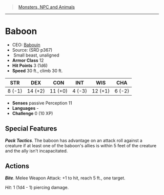 ﻿---
!MonsterItem
Family: MonsterVO
Type: beast
Size: Small
Alignment: unaligned
ArmorClass: 12
HitPoints: 3 (1d6)
Speed: 30 ft., climb 30 ft.
Strength: ' 8 (-1)'
Dexterity: 14 (+2)
Constitution: 11 (+0)
Intelligence: ' 4 (-3)'
Wisdom: 12 (+1)
Charisma: ' 6 (-2)'
Senses: passive Perception 11
Languages: '-'
Challenge: 0 (10 XP)
Id: monsters_vo.md#baboon
ParentLink: monsters_vo.md#monsters-npc-and-animals
Name: Baboon
ParentName: Monsters, NPC and Animals
NameLevel: 1
AltName: '[Babouin](hd_monsters_babouin.md)'
Source: (SRD p367)
Attributes:
  Name: Baboon
  Markdown: >+
    # <!--Name-->Baboon<!--/Name-->


    - CEO: <!--AltName-->[Babouin](hd_monsters_babouin.md)<!--/AltName-->

    - Source: <!--Source-->(SRD p367)<!--/Source-->

    -  <!--Size-->Small<!--/Size--> <!--Type-->beast<!--/Type-->, <!--Alignment-->unaligned<!--/Alignment-->

    - **Armor Class** <!--ArmorClass-->12<!--/ArmorClass-->

    - **Hit Points** <!--HitPoints-->3 (1d6)<!--/HitPoints-->

    - **Speed** <!--Speed-->30 ft., climb 30 ft.<!--/Speed-->


    |STR|DEX|CON|INT|WIS|CHA|

    |---|---|---|---|---|---|

    |<!--Strength--> 8 (-1)<!--/Strength-->|<!--Dexterity-->14 (+2)<!--/Dexterity-->|<!--Constitution-->11 (+0)<!--/Constitution-->|<!--Intelligence--> 4 (-3)<!--/Intelligence-->|<!--Wisdom-->12 (+1)<!--/Wisdom-->|<!--Charisma--> 6 (-2)<!--/Charisma-->|


    - **Senses** <!--Senses-->passive Perception 11<!--/Senses-->

    - **Languages** <!--Languages-->-<!--/Languages-->

    - **Challenge** <!--Challenge-->0 (10 XP)<!--/Challenge-->


    ## Special Features


    **_Pack Tactics_**. The baboon has advantage on an attack roll against a creature if at least one of the baboon's allies is within 5 feet of the creature and the ally isn't incapacitated.


    ## Actions


    **_Bite_**. Melee Weapon Attack: +1 to hit, reach 5 ft., one target.


    _Hit_: 1 (1d4 - 1) piercing damage.

  AltName: '[Babouin](hd_monsters_babouin.md)'
  Source: (SRD p367)
  Size: Small
  Type: beast
  Alignment: unaligned
  ArmorClass: 12
  HitPoints: 3 (1d6)
  Speed: 30 ft., climb 30 ft.
  Strength: ' 8 (-1)'
  Dexterity: 14 (+2)
  Constitution: 11 (+0)
  Intelligence: ' 4 (-3)'
  Wisdom: 12 (+1)
  Charisma: ' 6 (-2)'
  Senses: passive Perception 11
  Languages: '-'
  Challenge: 0 (10 XP)
AttributesDictionary: >+
  Name: Baboon

  Markdown: >+

    # <!--Name-->Baboon<!--/Name-->





    - CEO: <!--AltName-->[Babouin](hd_monsters_babouin.md)<!--/AltName-->



    - Source: <!--Source-->(SRD p367)<!--/Source-->



    -  <!--Size-->Small<!--/Size--> <!--Type-->beast<!--/Type-->, <!--Alignment-->unaligned<!--/Alignment-->



    - **Armor Class** <!--ArmorClass-->12<!--/ArmorClass-->



    - **Hit Points** <!--HitPoints-->3 (1d6)<!--/HitPoints-->



    - **Speed** <!--Speed-->30 ft., climb 30 ft.<!--/Speed-->





    |STR|DEX|CON|INT|WIS|CHA|



    |---|---|---|---|---|---|



    |<!--Strength--> 8 (-1)<!--/Strength-->|<!--Dexterity-->14 (+2)<!--/Dexterity-->|<!--Constitution-->11 (+0)<!--/Constitution-->|<!--Intelligence--> 4 (-3)<!--/Intelligence-->|<!--Wisdom-->12 (+1)<!--/Wisdom-->|<!--Charisma--> 6 (-2)<!--/Charisma-->|





    - **Senses** <!--Senses-->passive Perception 11<!--/Senses-->



    - **Languages** <!--Languages-->-<!--/Languages-->



    - **Challenge** <!--Challenge-->0 (10 XP)<!--/Challenge-->





    ## Special Features





    **_Pack Tactics_**. The baboon has advantage on an attack roll against a creature if at least one of the baboon's allies is within 5 feet of the creature and the ally isn't incapacitated.





    ## Actions





    **_Bite_**. Melee Weapon Attack: +1 to hit, reach 5 ft., one target.





    _Hit_: 1 (1d4 - 1) piercing damage.



  AltName: '[Babouin](hd_monsters_babouin.md)'

  Source: (SRD p367)

  Size: Small

  Type: beast

  Alignment: unaligned

  ArmorClass: 12

  HitPoints: 3 (1d6)

  Speed: 30 ft., climb 30 ft.

  Strength: ' 8 (-1)'

  Dexterity: 14 (+2)

  Constitution: 11 (+0)

  Intelligence: ' 4 (-3)'

  Wisdom: 12 (+1)

  Charisma: ' 6 (-2)'

  Senses: passive Perception 11

  Languages: '-'

  Challenge: 0 (10 XP)

---
> [Monsters, NPC and Animals](srd_monsters.md)

---

# Baboon

- CEO: [Babouin](hd_monsters_babouin.md)
- Source: (SRD p367)
-  Small beast, unaligned
- **Armor Class** 12
- **Hit Points** 3 (1d6)
- **Speed** 30 ft., climb 30 ft.

|STR|DEX|CON|INT|WIS|CHA|
|---|---|---|---|---|---|
| 8 (-1)|14 (+2)|11 (+0)| 4 (-3)|12 (+1)| 6 (-2)|

- **Senses** passive Perception 11
- **Languages** -
- **Challenge** 0 (10 XP)

## Special Features

**_Pack Tactics_**. The baboon has advantage on an attack roll against a creature if at least one of the baboon's allies is within 5 feet of the creature and the ally isn't incapacitated.

## Actions

**_Bite_**. Melee Weapon Attack: +1 to hit, reach 5 ft., one target.

_Hit_: 1 (1d4 - 1) piercing damage.

